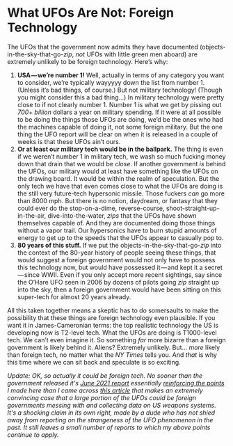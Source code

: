 
# What UFOs Are Not: Foreign Technology


The UFOs that the government now admits they have documented (objects-in-the-sky-that-go-_zip_, _not_ UFOs with little green men aboard) are extremely unlikely to be foreign technology. Here’s why:

1.  **USA — we’re number 1!** Well, actually in terms of any category you want to consider, we’re typically wayyyyy down the list from number 1. (Unless it’s bad things, of course.) But not military technology! (Though you might consider this a bad thing…) In military technology were pretty close to if not clearly number 1. Number 1 is what we get by pissing out _700+ billion_ dollars a year on military spending. If it were at all possible to be doing the things those UFOs are doing, we’d be the ones who had the machines capable of doing it, not some foreign military. But the one thing the UFO report will be clear on when it is released in a couple of weeks is that these UFOs ain’t ours.
2.  **Or at least our military tech would be in the ballpark.** The thing is even if we weren’t number 1 in military tech, we wash so much fucking money down that drain that we would be _close_. If another government _is_ behind the UFOs, our military would at least have something like the UFOs on the drawing board. It would be within the realm of speculation. But the only tech we have that even comes close to what the UFOs are doing is the still very future-tech hypersonic missile. Those fuckers _can_ go more than 8000 mph. But there is no notion, daydream, or fantasy that they could ever do the stop-on-a-dime, reverse-course, shoot-straight-up-in-the-air, dive-into-the-water, _zips_ that the UFOs have shown themselves capable of. And they are documented doing those things without a vapor trail. Our hypersonics have to burn stupid amounts of energy to get up to the speeds that the UFOs appear to casually pop to.
3.  **80 years of this stuff.** If we put the objects-in-the-sky-that-go-_zip_ into the context of the 80-year history of people seeing these things, that would suggest a foreign government would not only have to possess this technology now, but would have possessed it — and kept it a secret — since WWII. Even if you only accept more recent sightings, say since the O’Hare UFO seen in 2006 by dozens of pilots going _zip_ straight up into the sky, then a foreign government would have been sitting on this super-tech for almost 20 years already.

All this taken together means a skeptic has to do somersaults to make the possibility that these things are foreign technology even plausible. If you want it in James-Cameronian terms: the top realistic technology the US is developing now is T2-level tech. What the UFOs are doing is T1000-level tech. We can’t even imagine it. So something _far_ more bizarre than a foreign government is likely behind it. Aliens? Extremely unlikely. But… _more_ likely than foreign tech, no matter what the _NY Times_ tells you. And _that_ is why this time where we can sit back and speculate is so exciting.

_Update: OK, so actually it could be foreign tech. No sooner than the government released it's [June 2021 report](https://www.dni.gov/files/ODNI/documents/assessments/Prelimary-Assessment-UAP-20210625.pdf) essentially [reinforcing the points](https://www.newyorker.com/news/daily-comment/the-unexplained-phenomena-of-the-ufo-report) I made here than I came across [this article](https://www.thedrive.com/the-war-zone/40054/adversary-drones-are-spying-on-the-u-s-and-the-pentagon-acts-like-theyre-ufos) that makes an extremely convincing case that a large portion of the UFOs could be foreign governments messing with and collecting data on US weapons systems. It's a shocking claim in its own right, made by a dude who has not shied away from reporting on the strangeness of the UFO phenomenon in the past. It still leaves a small number of reports to which my above points continue to apply._
